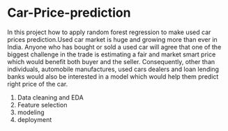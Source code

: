 #  Car-Price-prediction
In this project how to apply random forest regression to make used car prices prediction.Used car market is huge and growing more than ever in India. Anyone who has bought or sold a used car will agree that one of the biggest challenge in the trade is estimating a fair and market smart price which would benefit both buyer and the seller. Consequently, other than individuals, automobile manufactures, used cars dealers and loan lending banks would also be interested in a model which would help them predict right price of the car.

1. Data cleaning and EDA
2. Feature selection
3. modeling
4. deployment
